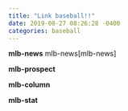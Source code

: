 ```yaml
---
title: "Link baseball!!"
date: 2019-08-27 08:26:28 -0400
categories: baseball
---
```

**mlb-news**
mlb-news[mlb-news]

**mlb-prospect**

**mlb-column**

**mlb-stat**



[news-mlb.com]:    https://www.mlb.com/
[news-espn]:   http://www.espn.com/mlb/
[news-mlbtraderumors]:    https://www.mlbtraderumors.com/
[news-yahoo]:    https://sports.yahoo.com/mlb/
[news-foxsports]: http://www.foxsports.com/mlb
[news-cbs]:   https://www.cbssports.com/mlb/
[news-rotoworld]: http://www.rotoworld.com/sports/mlb/baseball?ls=roto:mlb:gnav
[news-fancredsports]: https://fancredsports.com/Categories/baseball
[news-bleacherreport]: http://bleacherreport.com/mlb
[news-sportspyder]: http://sportspyder.com/sports/mlb/news
[news-bleacherreport]: http://bleacherreport.com/mlb




[prospect-reference]: http://www.baseball-reference.com/

[column-fansided]: https://fansided.com/mlb/
[column-theringer]: https://www.theringer.com/mlb



[stat-reference]: http://www.baseball-reference.com/
[stat-reference]: http://www.baseball-reference.com/
[stat-reference]: http://www.baseball-reference.com/
[stat-reference]: http://www.baseball-reference.com/
